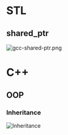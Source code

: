 # STL
## shared_ptr
![gcc-shared-ptr.png](https://github.com/Jemmy512/book-notes/blob/master/Images/gcc-shared-ptr.png)

# C++
## OOP
### Inheritance
![Inheritance](https://github.com/Jemmy512/book-notes/blob/master/Images/cpp-virtual-inheritance.png)